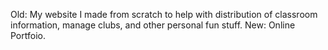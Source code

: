 Old: My website I made from scratch to help with distribution of classroom information, manage clubs, and other personal fun stuff.
New: Online Portfoio.
